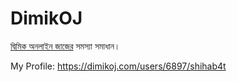 # DimikOJ

[দ্বিমিক অনলাইন জাজের](https://dimikoj.com) সমস্যা সমাধান।

My Profile: https://dimikoj.com/users/6897/shihab4t

<!-- Problem Solved Count: 55 -->

<!-- The problem remains: 13, 35, 60, 61, 66, 67, 74, 75, 76, 77, 80, 81, 83 -->
